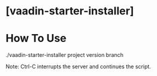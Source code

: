 # [vaadin-starter-installer]

# How To Use

./vaadin-starter-installer project version branch

Note: Ctrl-C interrupts the server and continues the script.


